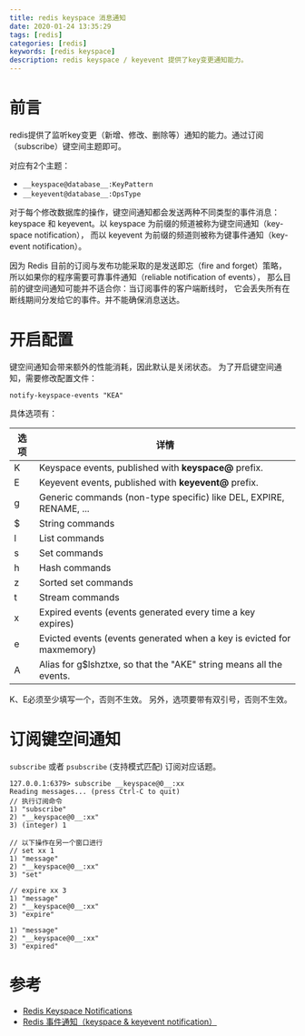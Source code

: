 ```yaml
---
title: redis keyspace 消息通知
date: 2020-01-24 13:35:29
tags: [redis]
categories: [redis]
keywords: [redis keyspace]
description: redis keyspace / keyevent 提供了key变更通知能力。
---
```


# 前言

redis提供了监听key变更（新增、修改、删除等）通知的能力。通过订阅（subscribe）键空间主题即可。
<!-- more -->
对应有2个主题：
- `__keyspace@database__:KeyPattern`
- `__keyevent@database__:OpsType` 

对于每个修改数据库的操作，键空间通知都会发送两种不同类型的事件消息：keyspace 和 keyevent。以 keyspace 为前缀的频道被称为键空间通知（key-space notification）， 而以 keyevent 为前缀的频道则被称为键事件通知（key-event notification）。

因为 Redis 目前的订阅与发布功能采取的是发送即忘（fire and forget）策略， 所以如果你的程序需要可靠事件通知（reliable notification of events）， 那么目前的键空间通知可能并不适合你：当订阅事件的客户端断线时， 它会丢失所有在断线期间分发给它的事件。并不能确保消息送达。


# 开启配置

键空间通知会带来额外的性能消耗，因此默认是关闭状态。
为了开启键空间通知，需要修改配置文件：
```
notify-keyspace-events "KEA"
```

具体选项有：

| 选项 | 详情 |
| - | --------------------------------------------------------------------- | 
| K | Keyspace events, published with __keyspace@<db>__ prefix.             | 
| E | Keyevent events, published with __keyevent@<db>__ prefix.             | 
| g | Generic commands (non-type specific) like DEL, EXPIRE, RENAME, ...    | 
| $ | String commands                                                       | 
| l | List commands                                                         | 
| s | Set commands                                                          | 
| h | Hash commands                                                         | 
| z | Sorted set commands                                                   | 
| t | Stream commands                                                       | 
| x | Expired events (events generated every time a key expires)            | 
| e | Evicted events (events generated when a key is evicted for maxmemory) | 
| A | Alias for g$lshztxe, so that the "AKE" string means all the events.   | 

K、E必须至少填写一个，否则不生效。
另外，选项要带有双引号，否则不生效。

# 订阅键空间通知

`subscribe` 或者 `psubscribe` (支持模式匹配) 订阅对应话题。

```
127.0.0.1:6379> subscribe __keyspace@0__:xx
Reading messages... (press Ctrl-C to quit)
// 执行订阅命令
1) "subscribe"
2) "__keyspace@0__:xx"
3) (integer) 1

// 以下操作在另一个窗口进行
// set xx 1
1) "message"
2) "__keyspace@0__:xx"
3) "set"

// expire xx 3
1) "message"
2) "__keyspace@0__:xx"
3) "expire"

1) "message"
2) "__keyspace@0__:xx"
3) "expired"
```

# 参考

- [Redis Keyspace Notifications](https://redis.io/topics/notifications)
- [Redis 事件通知（keyspace & keyevent notification）](https://blog.csdn.net/qijiqiguai/article/details/78229111)
